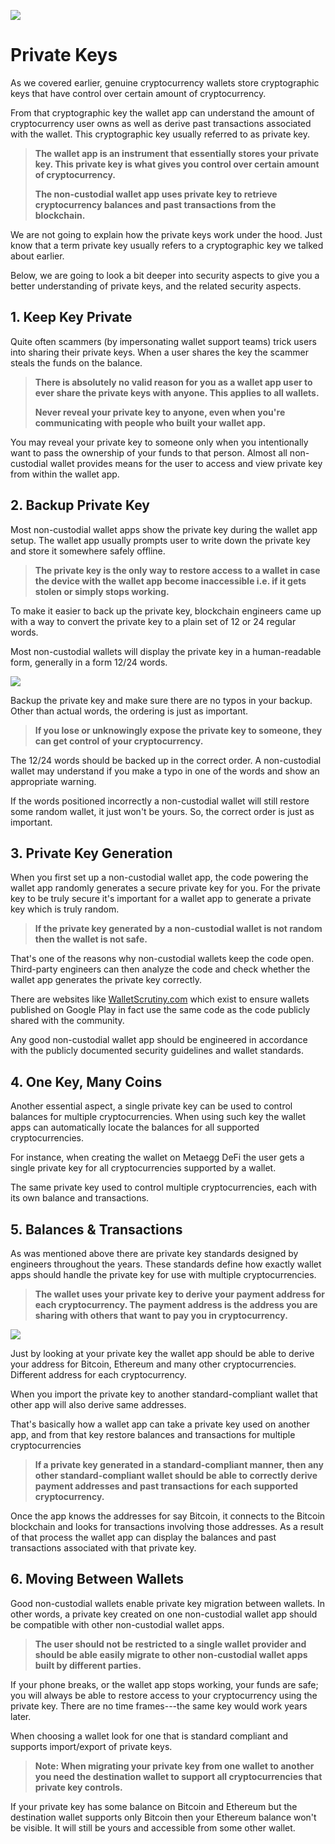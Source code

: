 ![](../images/03-main-l.png)

# Private Keys

As we covered earlier, genuine cryptocurrency wallets store cryptographic keys that have control over certain amount of cryptocurrency.

From that cryptographic key the wallet app can understand the amount of cryptocurrency user owns as well as derive past transactions associated with the wallet. This cryptographic key usually referred to as private key. 

> **The wallet app is an instrument that essentially stores your private key. This private key is what gives you control over certain amount of cryptocurrency.**
>
> **The non-custodial wallet app uses private key to retrieve cryptocurrency balances and past transactions from the blockchain.**

We are not going to explain how the private keys work under the hood. Just know that a term private key usually refers to a cryptographic key we talked about earlier.

Below, we are going to look a bit deeper into security aspects to give you a better understanding of private keys, and the related security aspects.

## 1. Keep Key Private

Quite often scammers (by impersonating wallet support teams) trick users into sharing their private keys. When a user shares the key the scammer steals the funds on the balance. 

> **There is absolutely no valid reason for you as a wallet app user to ever share the private keys with anyone. This applies to all wallets.**
>
> **Never reveal your private key to anyone, even when you're communicating with people who built your wallet app.**

You may reveal your private key to someone only when you intentionally want to pass the ownership of your funds to that person. Almost all non-custodial wallet provides means for the user to access and view private key from within the wallet app.

## 2. Backup Private Key

Most non-custodial wallet apps show the private key during the wallet app setup. The wallet app usually prompts user to write down the private key and store it somewhere safely offline.
 
> **The private key is the only way to restore access to a wallet in case the device with the wallet app become inaccessible i.e. if it gets stolen or simply stops working.**

To make it easier to back up the private key, blockchain engineers came up with a way to convert the private key to a plain set of 12 or 24 regular words. 

Most non-custodial wallets will display the private key in a human-readable form, generally in a form 12/24 words.

![](../images/03-02-l.png)

Backup the private key and make sure there are no typos in your backup. Other than actual words, the ordering is just as important. 

> **If you lose or unknowingly expose the private key to someone, they can get control of your cryptocurrency.**

The 12/24 words should be backed up in the correct order. A non-custodial wallet may understand if you make a typo in one of the words and show an appropriate warning. 

If the words positioned incorrectly a non-custodial wallet will still restore some random wallet, it just won't be yours. So, the correct order is just as important.

## 3. Private Key Generation

When you first set up a non-custodial wallet app, the code powering the wallet app randomly generates a secure private key for you. For the private key to be truly secure it's important for a wallet app to generate a private key which is truly random.

> **If the private key generated by a non-custodial wallet is not random then the wallet is not safe.**

That's one of the reasons why non-custodial wallets keep the code open. Third-party engineers can then analyze the code and check whether the wallet app generates the private key correctly.

There are websites like [WalletScrutiny.com](https://walletscrutiny.com) which exist to ensure wallets published on Google Play in fact use the same code as the code publicly shared with the community.
   
Any good non-custodial wallet app should be engineered in accordance with the publicly documented security guidelines and wallet standards.

## 4. One Key, Many Coins

Another essential aspect, a single private key can be used to control balances for multiple cryptocurrencies. When using such key the wallet apps can automatically locate the balances for all supported cryptocurrencies.

For instance, when creating the wallet on Metaegg DeFi the user gets a single private key for all cryptocurrencies supported by a wallet.

The same private key used to control multiple cryptocurrencies, each with its own balance and transactions.

## 5. Balances & Transactions

As was mentioned above there are private key standards designed by engineers throughout the years. These standards define how exactly wallet apps should handle the private key for use with multiple cryptocurrencies. 

> **The wallet uses your private key to derive your payment address for each cryptocurrency. The payment address is the address you are sharing with others that want to pay you in cryptocurrency.**

![](../images/03-03-l.png)

Just by looking at your private key the wallet app should be able to derive your address for Bitcoin, Ethereum and many other cryptocurrencies. Different address for each cryptocurrency.

When you import the private key to another standard-compliant wallet that other app will also derive same addresses.

That's basically how a wallet app can take a private key used on another app, and from that key restore balances and transactions for multiple cryptocurrencies

> **If a private key generated in a standard-compliant manner, then any other standard-compliant wallet should be able to correctly derive payment addresses and past transactions for each supported cryptocurrency.**

Once the app knows the addresses for say Bitcoin, it connects to the Bitcoin blockchain and looks for transactions involving those addresses. As a result of that process the wallet app can display the balances and past transactions associated with that private key.

## 6. Moving Between Wallets

Good non-custodial wallets enable private key migration between wallets. In other words, a private key created on one non-custodial wallet app should be compatible with other non-custodial wallet apps. 

> **The user should not be restricted to a single wallet provider and should be able easily migrate to other non-custodial wallet apps built by different parties.** 

If your phone breaks, or the wallet app stops working, your funds are safe; you will always be able to restore access to your cryptocurrency using the private key. There are no time frames---the same key would work years later.

When choosing a wallet look for one that is standard compliant and supports import/export of private keys.

> **Note: When migrating your private key from one wallet to another you need the destination wallet to support all cryptocurrencies that private key controls.**

If your private key has some balance on Bitcoin and Ethereum but the destination wallet supports only Bitcoin then your Ethereum balance won't be visible. It will still be yours and accessible from some other wallet.
